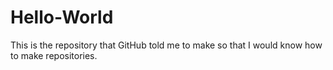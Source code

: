 # Hello-World
This is the repository that GitHub told me to make so that I would know how to make repositories.

